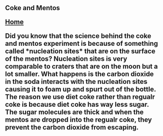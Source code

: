 <h2>Coke and Mentos

  <a href="https://github.com/Carlos0418/Final-Project-INFOTC-1000/blob/main/README.md#infotc-1000-final_project">Home</a>

<p>Did you know that the science behind the coke and mentos experiment is because of something called *nucleation sites* that are on the surface of the mentos? Nucleation sites is very comparable to craters that are on the moon but a lot smaller. What happens is the carbon dioxide in the soda interacts with the nucleation sites causing it to foam up and spurt out of the bottle. The reason we use diet coke rather than regualr coke is because diet coke has way less sugar. The sugar molecules are thick and when the mentos are dropped into the regualr coke, they prevent the carbon dioxide from escaping. 

